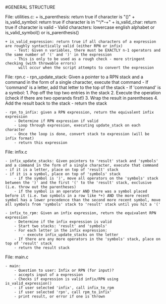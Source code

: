 #GENERAL STRUCTURE

File: utilities.c:
    + is_parenthesis: return true if character is "()"
    + is_valid_symbol: return true if character is in "^/*-+"
    + is_valid_char: return true if character is valid
        - Valid characters: lowercase english alphabet or is_valid_symbol() or is_parenthesis()
        
    + is_valid_expression: return true if all characters of a expression are roughly syntactically valid (either RPN or infix)
        - Test: Given n variables, there must be EXACTLY n-1 operators and the same number of '(' and ')' in the expression
        - This is only to be used as a rough check - more stringent checking (with throwable errors)
          will occur when the script attempts to convert the expression
        
File: rpn.c
    - rpn_update_stack: Given a pointer to a RPN stack and a command in the form of a single character, execute that command
        - If 'command' is a letter, add that letter to the top of the stack
        - If 'command' is a symbol:
            1. Pop off the top two entries in the stack
            2. Execute the operation (check if there are two operands first!)
            3. Wrap the result in parentheses
            4. Add the result back to the stack
        - return the stack
        
    - rpn_to_infix: given a RPN expression, return the equivalent infix expression
        - Determine if RPN expression if valid
        - Loop through expression, executing update_stack on each character
        - Once the loop is done, convert stack to expression (will be infix format)
        - return this expression
        
File: infix.c

    - infix_update_stacks: Given pointers to 'result' stack and 'symbols' and a command in the form of a single character, execute that command
    - if it is a letter, place on top of 'result' stack
    - if it is a symbol, place on top of 'symbols' stack
        - if the symbol is ')', move all operators on the 'symbols' stack between the ')' and the first '(' to the 'result' stack, exclusive (i.e. throw out the parentheses) 
        - if the symbol is an operator AND there was a symbol placed before it (i.e. two symbols in a row like *+) AND the more recent symbol has a lower precedence than the second more recent symbol, move all symbols from 'symbols' stack to 'result' stack until you hit a '('

    - infix_to_rpm: Given an infix expression, return the equivalent RPN expression
        - Determine if the infix expression is valid
        - Start two stacks: 'result' and 'symbols'
        - For each letter in the infix expression:
            - execute infix_update_stacks on the letter
        - If there are any more operators in the 'symbols' stack, place on top of 'result' stack
        - return the result stack

File: main.c

    - main:
        - Question to user: Infix or RPN (for input)?
        - accepts input of a expression
        - Checks if expression is valid infix/RPN using is_valid_expression()
        - if user selected 'infix', call infix_to_rpm
        - if user selected 'rpn', call rpm_to_infix'
        - print result, or error if one is thrown
